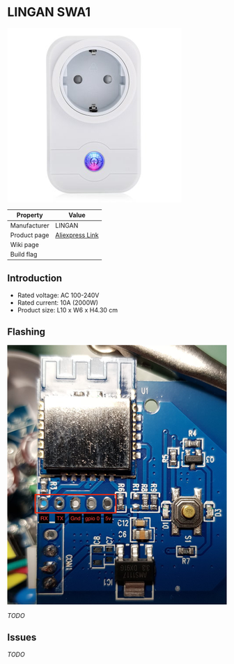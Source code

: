 # LINGAN SWA1

![LINGAN SWA1](images/devices/lingan-swa1.jpg)

|Property|Value|
|---|---|
|Manufacturer|LINGAN|
|Product page|[Aliexpress Link](https://www.aliexpress.com/item/US-EU-Plug-LINGAN-SWA1-Smart-Socket-2-4GHz-Wireless-Remote-Control-100-240V-2000w-Outlet/32822019108.html)|
|Wiki page||
|Build flag||

## Introduction

* Rated voltage: AC 100-240V 
* Rated current: 10A (2000W)
* Product size: L10 x W6 x H4.30 cm

## Flashing

![LINGAN SWA1 board](images/flashing/lingan-swa1-flash.jpg)

*TODO*

## Issues

*TODO*